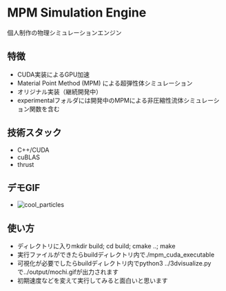 # MPM Simulation Engine

個人制作の物理シミュレーションエンジン

## 特徴
- CUDA実装によるGPU加速
- Material Point Method (MPM) による超弾性体シミュレーション
- オリジナル実装（継続開発中）
- experimentalフォルダには開発中のMPMによる非圧縮性流体シミュレーション関数を含む

## 技術スタック
- C++/CUDA
- cuBLAS
- thrust

## デモGIF
- ![cool_particles](https://github.com/user-attachments/assets/1967f114-ec7c-4aca-ab43-30287ff17d5c)

## 使い方
- ディレクトリに入りmkdir build; cd build; cmake ..; make
- 実行ファイルができたらbuildディレクトリ内で./mpm_cuda_executable
- 可視化が必要でしたらbuildディレクトリ内でpython3 ../3dvisualize.pyで../output/mochi.gifが出力されます
- 初期速度などを変えて実行してみると面白いと思います
